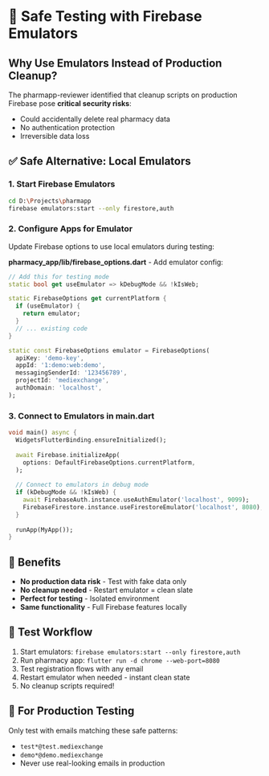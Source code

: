 # 🧪 Safe Testing with Firebase Emulators

## Why Use Emulators Instead of Production Cleanup?

The pharmapp-reviewer identified that cleanup scripts on production Firebase pose **critical security risks**:
- Could accidentally delete real pharmacy data
- No authentication protection
- Irreversible data loss

## ✅ Safe Alternative: Local Emulators

### 1. Start Firebase Emulators
```bash
cd D:\Projects\pharmapp
firebase emulators:start --only firestore,auth
```

### 2. Configure Apps for Emulator
Update Firebase options to use local emulators during testing:

**pharmacy_app/lib/firebase_options.dart** - Add emulator config:
```dart
// Add this for testing mode
static bool get useEmulator => kDebugMode && !kIsWeb;

static FirebaseOptions get currentPlatform {
  if (useEmulator) {
    return emulator;
  }
  // ... existing code
}

static const FirebaseOptions emulator = FirebaseOptions(
  apiKey: 'demo-key',
  appId: '1:demo:web:demo',
  messagingSenderId: '123456789',
  projectId: 'mediexchange',
  authDomain: 'localhost',
);
```

### 3. Connect to Emulators in main.dart
```dart
void main() async {
  WidgetsFlutterBinding.ensureInitialized();
  
  await Firebase.initializeApp(
    options: DefaultFirebaseOptions.currentPlatform,
  );
  
  // Connect to emulators in debug mode
  if (kDebugMode && !kIsWeb) {
    await FirebaseAuth.instance.useAuthEmulator('localhost', 9099);
    FirebaseFirestore.instance.useFirestoreEmulator('localhost', 8080);
  }
  
  runApp(MyApp());
}
```

## 🎯 Benefits

- **No production data risk** - Test with fake data only
- **No cleanup needed** - Restart emulator = clean slate
- **Perfect for testing** - Isolated environment
- **Same functionality** - Full Firebase features locally

## 🔄 Test Workflow

1. Start emulators: `firebase emulators:start --only firestore,auth`
2. Run pharmacy app: `flutter run -d chrome --web-port=8080`
3. Test registration flows with any email
4. Restart emulator when needed - instant clean state
5. No cleanup scripts required!

## 🚀 For Production Testing

Only test with emails matching these safe patterns:
- `test*@test.mediexchange`
- `demo*@demo.mediexchange`
- Never use real-looking emails in production